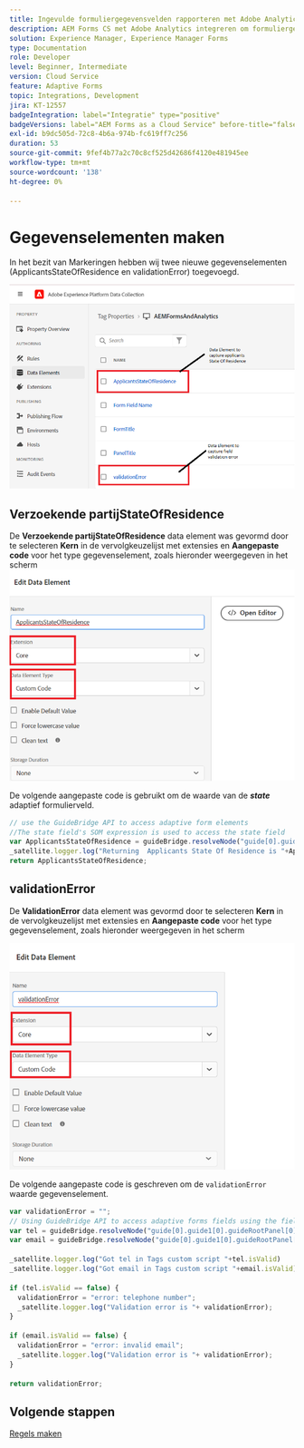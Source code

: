 ```yaml
---
title: Ingevulde formuliergegevensvelden rapporteren met Adobe Analytics
description: AEM Forms CS met Adobe Analytics integreren om formuliergegevensvelden te rapporteren
solution: Experience Manager, Experience Manager Forms
type: Documentation
role: Developer
level: Beginner, Intermediate
version: Cloud Service
feature: Adaptive Forms
topic: Integrations, Development
jira: KT-12557
badgeIntegration: label="Integratie" type="positive"
badgeVersions: label="AEM Forms as a Cloud Service" before-title="false"
exl-id: b9dc505d-72c8-4b6a-974b-fc619ff7c256
duration: 53
source-git-commit: 9fef4b77a2c70c8cf525d42686f4120e481945ee
workflow-type: tm+mt
source-wordcount: '138'
ht-degree: 0%

---
```


# Gegevenselementen maken

In het bezit van Markeringen hebben wij twee nieuwe gegevenselementen (ApplicantsStateOfResidence en validationError) toegevoegd.

![adaptieve vorm](assets/data_elements.png)

## Verzoekende partijStateOfResidence

De **Verzoekende partijStateOfResidence** data element was gevormd door te selecteren **Kern** in de vervolgkeuzelijst met extensies en **Aangepaste code** voor het type gegevenselement, zoals hieronder weergegeven in het scherm
![ingezetene van de verzoekende staat](assets/applicantstateofresidence.png)

De volgende aangepaste code is gebruikt om de waarde van de **_state_** adaptief formulierveld.

```javascript
// use the GuideBridge API to access adaptive form elements
//The state field's SOM expression is used to access the state field
var ApplicantsStateOfResidence = guideBridge.resolveNode("guide[0].guide1[0].guideRootPanel[0].state[0]").value;
_satellite.logger.log("Returning  Applicants State Of Residence is "+ApplicantsStateOfResidence);
return ApplicantsStateOfResidence;
```

## validationError

De **ValidationError** data element was gevormd door te selecteren **Kern** in de vervolgkeuzelijst met extensies en **Aangepaste code** voor het type gegevenselement, zoals hieronder weergegeven in het scherm

![validatiefout](assets/validation-error.png)

De volgende aangepaste code is geschreven om de `validationError` waarde gegevenselement.

```javascript
var validationError = "";
// Using GuideBridge API to access adaptive forms fields using the fields SOM expression
var tel = guideBridge.resolveNode("guide[0].guide1[0].guideRootPanel[0].telephone[0]");
var email = guideBridge.resolveNode("guide[0].guide1[0].guideRootPanel[0].email[0]");

_satellite.logger.log("Got tel in Tags custom script "+tel.isValid)
_satellite.logger.log("Got email in Tags custom script "+email.isValid)

if (tel.isValid == false) {  
  validationError = "error: telephone number";
  _satellite.logger.log("Validation error is "+ validationError);
}

if (email.isValid == false) {  
  validationError = "error: invalid email";
  _satellite.logger.log("Validation error is "+ validationError);
}

return validationError;
```

## Volgende stappen

[Regels maken](./rules.md)